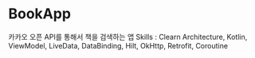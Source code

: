 # BookApp
카카오 오픈 API를 통해서 책을 검색하는 앱
Skills : Clearn Architecture, Kotlin, ViewModel, LiveData, DataBinding, Hilt, OkHttp, Retrofit, Coroutine
